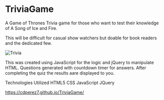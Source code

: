 # TriviaGame

A Game of Thrones Trivia game for those who want to test their knowledge of A Song of Ice and Fire. 

This will be difficult for casual show watchers but doable for book readers and the dedicated few.

![Trivia](https://i.imgur.com/xpHadtx.png)

This was created using JavaScript for the logic and jQuery to manipulate HTML. Questions generated with countdown timer for answers. After completing the quiz the results aare displayed to you. 

Technologies Utilized
HTML5 CSS JavaScript JQuery

https://cdperez7.github.io/TriviaGame/
